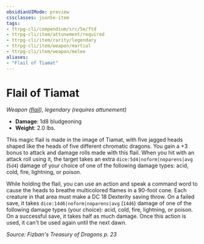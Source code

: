 ```yaml
---
obsidianUIMode: preview
cssclasses: json5e-item
tags:
- ttrpg-cli/compendium/src/5e/ftd
- ttrpg-cli/item/attunement/required
- ttrpg-cli/item/rarity/legendary
- ttrpg-cli/item/weapon/martial
- ttrpg-cli/item/weapon/melee
aliases: 
- "Flail of Tiamat"
---
```

# Flail of Tiamat
*Weapon ([flail](Інструменти%20ДМ/CLI/items/flail-xphb.md)), legendary (requires attunement)*  


- **Damage**: 1d8 bludgeoning
- **Weight**: 2.0 lbs.

This magic flail is made in the image of Tiamat, with five jagged heads shaped like the heads of five different chromatic dragons. You gain a +3 bonus to attack and damage rolls made with this flail. When you hit with an attack roll using it, the target takes an extra `dice:5d4|noform|noparens|avg` (`5d4`) damage of your choice of one of the following damage types: acid, cold, fire, lightning, or poison.

While holding the flail, you can use an action and speak a command word to cause the heads to breathe multicolored flames in a 90-foot cone. Each creature in that area must make a DC 18 Dexterity saving throw. On a failed save, it takes `dice:14d6|noform|noparens|avg` (`14d6`) damage of one of the following damage types (your choice): acid, cold, fire, lightning, or poison. On a successful save, it takes half as much damage. Once this action is used, it can't be used again until the next dawn.

*Source: Fizban's Treasury of Dragons p. 23*